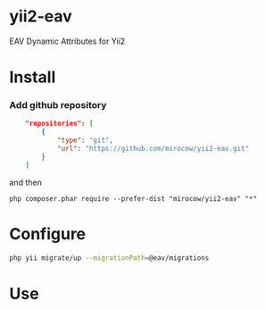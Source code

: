 yii2-eav
========

EAV Dynamic Attributes for Yii2

Install
========

### Add github repository

```json
    "repositories": [
        {
            "type": "git",
            "url": "https://github.com/mirocow/yii2-eav.git"
        }
    ]
```
and then

```
php composer.phar require --prefer-dist "mirocow/yii2-eav" "*"
```

Configure
=========

``` sh
php yii migrate/up --migrationPath=@eav/migrations
```

Use
========
